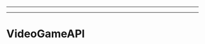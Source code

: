 -------------------------------------------------------------------------------------------------
----------------------------------------------------------------------------------------------------
# VideoGameAPI
